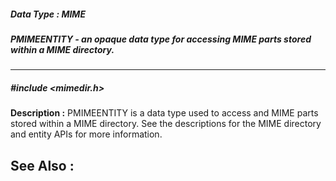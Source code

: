 ##### Data Type : MIME
##### PMIMEENTITY - an opaque data type for accessing MIME parts stored within a MIME directory.
---
##### #include <mimedir.h>
**Description :**
PMIMEENTITY is a data type used to access and MIME parts stored within a MIME 
directory.  See the descriptions for the MIME directory and entity APIs for 
more information.

**See Also :**
[](D:/md_files/.md)
---
